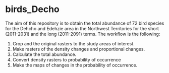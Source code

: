 # birds_Decho
The aim of this repository is to obtain the total abundance of 72 bird species for 
the Dehcho and Edehzie area in the Northwest Territories for the short (2011-2031) and the 
long (2011-2091) terms. 
The workflow is the following:
1. Crop  and the original rasters to the study areas of interest.
2. Make rasters of the density changes and proportional changes.
3. Calculate the total abundance.
4. Convert density rasters to probability of occurrence
5. Make the maps of changes in the probability of occurrence. 
